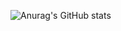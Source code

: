 ![Anurag's GitHub stats](https://github-readme-stats.vercel.app/api?username=mitchwolfe1&count_private=true&show_icons=true)
